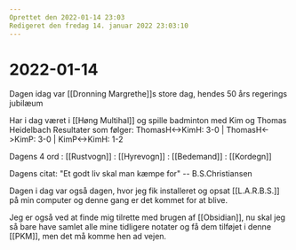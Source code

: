 ```yaml
---
Oprettet den 2022-01-14 23:03
Redigeret den fredag 14. januar 2022 23:03:10
---
```



# 2022-01-14
Dagen idag var [[Dronning Margrethe]]s store dag, hendes 50 års regerings jubilæum

Har i dag været i [[Høng Multihal]] og spille badminton med Kim og Thomas Heidelbach
Resultater som følger: ThomasH<->KimH: 3-0  |  ThomasH<->KimP: 3-0  |  KimP<->KimH: 1-2

Dagens 4 ord :  [[Rustvogn]] : [[Hyrevogn]] : [[Bedemand]] : [[Kordegn]]

Dagens citat: "Et godt liv skal man kæmpe for" -- B.S.Christiansen

Dagen i dag var også dagen, hvor jeg fik installeret og opsat [[L.A.R.B.S.]] på min computer og denne gang er det kommet for at blive.

Jeg er også ved at finde mig tilrette med brugen af [[Obsidian]], nu skal jeg så bare have samlet alle mine tidligere notater og få dem tilføjet i denne [[PKM]], men det må komme hen ad vejen.


